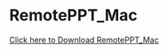 # RemotePPT_Mac 
[Click here to Download RemotePPT_Mac](https://github.com/whunmr/RemotePPT/blob/master/RemotePPT_Mac.dmg?raw=true)
